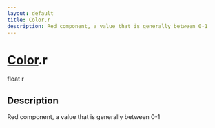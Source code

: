 ```yaml
---
layout: default
title: Color.r
description: Red component, a value that is generally between 0-1
---
```

# [Color]({{site.url}}/Pages/Reference/Color.html).r

<div class='signature' markdown='1'>
float r
</div>

## Description
Red component, a value that is generally between 0-1

